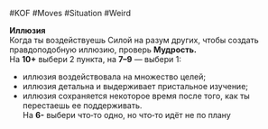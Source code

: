 #KOF #Moves #Situation #Weird 

**Иллюзия**  
Когда ты воздействуешь Силой на  разум других, чтобы  создать правдоподобную иллюзию, проверь **Мудрость.**  
На **10+** выбери 2 пункта, на **7–9** — выбери 1:  
-  иллюзия воздействовала на множество целей;  
-  иллюзия детальна и  выдерживает пристальное  изучение;  
-  иллюзия сохраняется некоторое время после  того, как ты перестаешь ее поддерживать.  
На **6-** выбери что‑то одно, но что‑то идёт не по плану  

